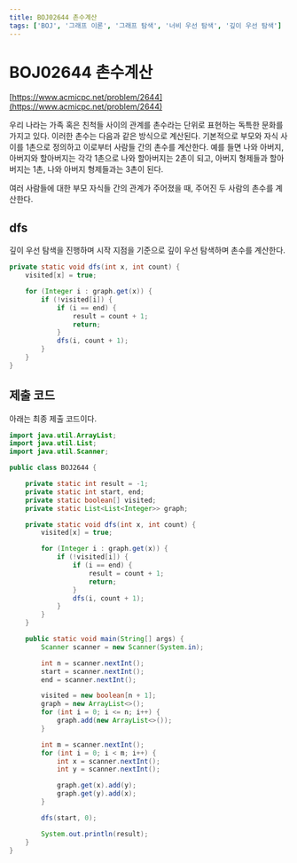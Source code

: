 ```yaml
---
title: BOJ02644 촌수계산
tags: ['BOJ', '그래프 이론', '그래프 탐색', '너비 우선 탐색', '깊이 우선 탐색']
---
```


# BOJ02644 촌수계산

[https://www.acmicpc.net/problem/2644](https://www.acmicpc.net/problem/2644)

우리 나라는 가족 혹은 친척들 사이의 관계를 촌수라는 단위로 표현하는 독특한 문화를 가지고 있다. 이러한 촌수는 다음과 같은 방식으로 계산된다. 기본적으로 부모와 자식 사이를 1촌으로 정의하고 이로부터 사람들 간의 촌수를 계산한다. 예를 들면 나와 아버지, 아버지와 할아버지는 각각 1촌으로 나와 할아버지는 2촌이 되고, 아버지 형제들과 할아버지는 1촌, 나와 아버지 형제들과는 3촌이 된다.

여러 사람들에 대한 부모 자식들 간의 관계가 주어졌을 때, 주어진 두 사람의 촌수를 계산한다.

## dfs

깊이 우선 탐색을 진행하며 시작 지점을 기준으로 깊이 우선 탐색하며 촌수를 계산한다.

```java
private static void dfs(int x, int count) {
    visited[x] = true;

    for (Integer i : graph.get(x)) {
        if (!visited[i]) {
            if (i == end) {
                result = count + 1;
                return;
            }
            dfs(i, count + 1);
        }
    }
}
```

## 제출 코드

아래는 최종 제출 코드이다.

```java
import java.util.ArrayList;
import java.util.List;
import java.util.Scanner;

public class BOJ2644 {

    private static int result = -1;
    private static int start, end;
    private static boolean[] visited;
    private static List<List<Integer>> graph;

    private static void dfs(int x, int count) {
        visited[x] = true;

        for (Integer i : graph.get(x)) {
            if (!visited[i]) {
                if (i == end) {
                    result = count + 1;
                    return;
                }
                dfs(i, count + 1);
            }
        }
    }

    public static void main(String[] args) {
        Scanner scanner = new Scanner(System.in);

        int n = scanner.nextInt();
        start = scanner.nextInt();
        end = scanner.nextInt();

        visited = new boolean[n + 1];
        graph = new ArrayList<>();
        for (int i = 0; i <= n; i++) {
            graph.add(new ArrayList<>());
        }

        int m = scanner.nextInt();
        for (int i = 0; i < m; i++) {
            int x = scanner.nextInt();
            int y = scanner.nextInt();

            graph.get(x).add(y);
            graph.get(y).add(x);
        }

        dfs(start, 0);

        System.out.println(result);
    }
}
```

<TagLinks />